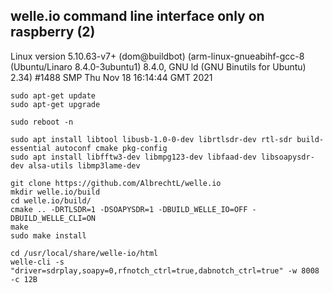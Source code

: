 ## welle.io command line interface only on raspberry (2) 
 Linux version 5.10.63-v7+ (dom@buildbot) (arm-linux-gnueabihf-gcc-8 (Ubuntu/Linaro 8.4.0-3ubuntu1) 8.4.0, GNU ld (GNU Binutils for Ubuntu) 2.34) #1488 SMP Thu Nov 18 16:14:44 GMT 2021
```
sudo apt-get update
sudo apt-get upgrade

sudo reboot -n

sudo apt install libtool libusb-1.0-0-dev librtlsdr-dev rtl-sdr build-essential autoconf cmake pkg-config 
sudo apt install libfftw3-dev libmpg123-dev libfaad-dev libsoapysdr-dev alsa-utils libmp3lame-dev

git clone https://github.com/AlbrechtL/welle.io
mkdir welle.io/build
cd welle.io/build/
cmake .. -DRTLSDR=1 -DSOAPYSDR=1 -DBUILD_WELLE_IO=OFF -DBUILD_WELLE_CLI=ON
make
sudo make install

cd /usr/local/share/welle-io/html
welle-cli -s "driver=sdrplay,soapy=0,rfnotch_ctrl=true,dabnotch_ctrl=true" -w 8008 -c 12B
```
